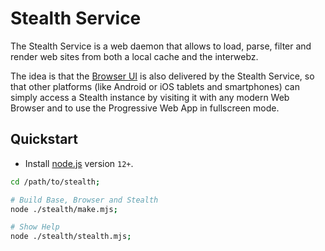 
# Stealth Service

The Stealth Service is a web daemon that allows to load, parse, filter
and render web sites from both a local cache and the interwebz.

The idea is that the [Browser UI](../browser) is also delivered by
the Stealth Service, so that other platforms (like Android or iOS
tablets and smartphones) can simply access a Stealth instance by
visiting it with any modern Web Browser and to use the Progressive
Web App in fullscreen mode.


## Quickstart

- Install [node.js](https://nodejs.org/en/download) version `12+`.

```bash
cd /path/to/stealth;

# Build Base, Browser and Stealth
node ./stealth/make.mjs;

# Show Help
node ./stealth/stealth.mjs;
```

